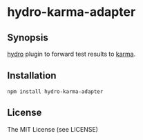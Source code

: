 # hydro-karma-adapter

## Synopsis

[hydro](//github.com/hydrojs/hydro) plugin to forward test results to [karma](//karma-runner.github.io).

## Installation

```
npm install hydro-karma-adapter
```

## License

The MIT License (see LICENSE)
